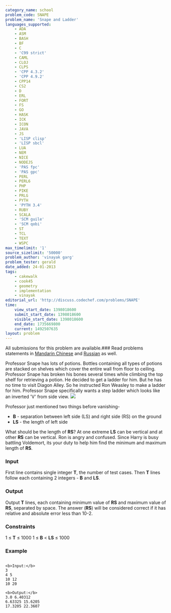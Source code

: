 ```yaml
---
category_name: school
problem_code: SNAPE
problem_name: 'Snape and Ladder'
languages_supported:
    - ADA
    - ASM
    - BASH
    - BF
    - C
    - 'C99 strict'
    - CAML
    - CLOJ
    - CLPS
    - 'CPP 4.3.2'
    - 'CPP 4.9.2'
    - CPP14
    - CS2
    - D
    - ERL
    - FORT
    - FS
    - GO
    - HASK
    - ICK
    - ICON
    - JAVA
    - JS
    - 'LISP clisp'
    - 'LISP sbcl'
    - LUA
    - NEM
    - NICE
    - NODEJS
    - 'PAS fpc'
    - 'PAS gpc'
    - PERL
    - PERL6
    - PHP
    - PIKE
    - PRLG
    - PYTH
    - 'PYTH 3.4'
    - RUBY
    - SCALA
    - 'SCM guile'
    - 'SCM qobi'
    - ST
    - TCL
    - TEXT
    - WSPC
max_timelimit: '1'
source_sizelimit: '50000'
problem_author: 'vinayak garg'
problem_tester: gerald
date_added: 24-01-2013
tags:
    - cakewalk
    - cook45
    - geometry
    - implementation
    - vinayak
editorial_url: 'http://discuss.codechef.com/problems/SNAPE'
time:
    view_start_date: 1398018600
    submit_start_date: 1398018600
    visible_start_date: 1398018600
    end_date: 1735669800
    current: 1492507635
layout: problem
---
```

All submissions for this problem are available.###  Read problems statements in [Mandarin Chinese](http://www.codechef.com/download/translated/COOK45/mandarin/SNAPE.pdf) and [Russian](http://www.codechef.com/download/translated/COOK45/russian/SNAPE.pdf) as well.

Professor Snape has lots of potions. Bottles containing all types of potions are stacked on shelves which cover the entire wall from floor to ceiling. Professor Snape has broken his bones several times while climbing the top shelf for retrieving a potion. He decided to get a ladder for him. But he has no time to visit Diagon Alley. So he instructed Ron Weasley to make a ladder for him. Professor Snape specifically wants a step ladder which looks like an inverted 'V' from side view.
![](http://www.codechef.com/download/XxAtE7i.png)

Professor just mentioned two things before vanishing-

- **B** - separation between left side (LS) and right side (RS) on the ground
- **LS** - the length of left side

What should be the length of **RS**? At one extreme **LS** can be vertical and at other **RS** can be vertical. Ron is angry and confused. Since Harry is busy battling Voldemort, its your duty to help him find the minimum and maximum length of **RS**.

### Input

First line contains single integer **T**, the number of test cases. Then **T** lines follow each containing 2 integers - **B** and **LS**.

### Output

Output **T** lines, each containing minimum value of **RS** and maximum value of **RS**, separated by space. The answer (**RS**) will be considered correct if it has relative and absolute error less than 10-2.

### Constraints

1 ≤ **T** ≤ 1000
1 ≤ **B** < **LS** ≤ 1000

### Example

```

<b>Input:</b>
3
4 5
10 12
10 20

<b>Output:</b>
3.0 6.40312
6.63325 15.6205
17.3205 22.3607

```